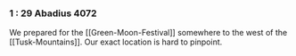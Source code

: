 ### 1 : 29 Abadius 4072
We prepared for the [[Green-Moon-Festival]] somewhere to the west of the [[Tusk-Mountains]]. Our exact location is hard to pinpoint.

